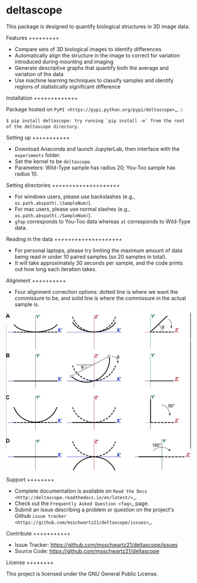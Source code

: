 deltascope
===========

This package is designed to quantify biological structures in 3D image data.

Features
+++++++++

- Compare sets of 3D biological images to identify differences
- Automatically align the structure in the image to correct for variation introduced during mounting and imaging
- Generate descriptive graphs that quantify both the average and variation of the data
- Use machine learning techniques to classify samples and identify regions of statistically significant difference

Installation
+++++++++++++

Package hosted on `PyPI <https://pypi.python.org/pypi/deltascope>`_. ::

	$ pip install deltascope: try running `pip install -e` from the root of the deltascope directory.

Setting up
+++++++++++

- Download Anaconda and launch JupyterLab, then interface with the `experiments` folder.
- Set the kernel to be `deltascope`.
- Parameters: Wild-Type sample has radius 20; You-Too sample has radius 10.

Setting directories
++++++++++++++++++++

- For windows users, please use backslashes (e.g., `os.path.abspath(.\SampleNum)`).
- For mac users, please use normal slashes (e.g., `os.path.abspath(./SampleNum)`).
- `gfap` corresponds to You-Too data whereas `at` corresponds to Wild-Type data.

Reading in the data
++++++++++++++++++++

- For personal laptops, please try limiting the maximum amount of data being read in under 10 paired samples (so 20 samples in total).
- It will take approximately 30 seconds per sample, and the code prints out how long each iteration takes.

Alignment
++++++++++

- Four alignment correction options: dotted line is where we want the commissure to be, and solid line is where the commissure in the actual sample is.

![Types of alignment](/experiments/alignments.png)

Support
++++++++

- Complete documentation is available on `Read the Docs <http://deltascope.readthedocs.io/en/latest/>`_.
- Check out the `Frequently Asked Question <faq>`_ page.
- Submit an issue describing a problem or question on the project's Github `issue tracker <https://github.com/msschwartz21/deltascope/issues>`_.

Contribute
+++++++++++

- Issue Tracker: https://github.com/msschwartz21/deltascope/issues
- Source Code: https://github.com/msschwartz21/deltascope

License
++++++++

This project is licensed under the GNU General Public License.
